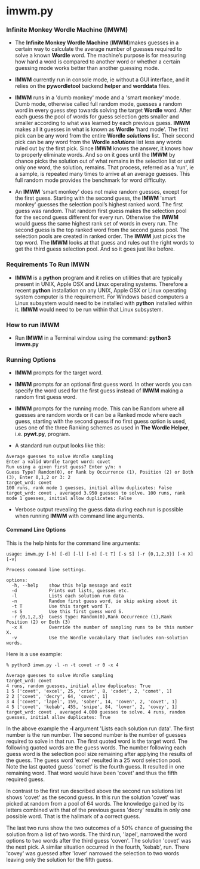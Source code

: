 # imwm.py

### Infinite Monkey Wordle Machine (IMWM)

* The **Infinite Monkey Wordle Machine** (**IMWM**)makes guesses in a certain way to calculate the average number of guesses required to solve a known **Wordle** word. The machine’s purpose is for measuring how hard a word is compared to another word or whether a certain guessing mode works better than another guessing mode.

* **IMWM** currently run in console mode, ie without a GUI interface, and it relies on the **pywordletool** backend **helper** and **worddata** files.

* **IMWM** runs in a 'dumb monkey' mode and a 'smart monkey' mode. Dumb mode, otherwise called full random mode, guesses a random word in every guess step towards solving the target **Wordle** word. After each guess the pool of words for guess selection gets smaller and smaller according to what was learned by each previous guess. **IMWM** makes all it guesses in what is known as **Wordle** 'hard mode'. The first pick can be any word from the entire **Wordle** ***solutions*** list. Their second pick can be any word from the **Wordle** ***solutions*** list less any words ruled out by the first pick. Since **IMWM** knows the answer, it knows how to properly eliminate words. And so on it goes until the **IMWM** by chance picks the solution out of what remains in the selection list or until only one word, the solution, remains. That process, referred as a 'run', ie a sample, is repeated many times to arrive at an average guesses. This full random mode provides the benchmark for word difficulty.

* An **IMWM** 'smart monkey' does not make random guesses, except for the first guess. Starting with the second guess, the **IMWM** 'smart monkey' guesses the selection pool’s highest ranked word. The first guess was random. That random first guess makes the selection pool for the second guess different for every run. Otherwise the **IMWM** would guess the same highest rank set of words in every run. The second guess is the top ranked word from the second guess pool. The selection pools are created in ranked order. The **IMWM** just picks the top word. The **IMWM** looks at that guess and rules out the right words to get the third guess selection pool. And so it goes just like before.

### Requirements To Run IMWN

* **IMWM** is a **python** program and it relies on utilities that are typically present in UNIX, Apple OSX and Linux operating systems. Therefore a recent **python** installation on any UNIX, Apple OSX or Linux operating system computer is the requirement. For Windows based computers a Linux subsystem would need to be installed with **python** installed within it. **IMWM** would need to be run within that Linux subsystem.

### How to run IMWM

* Run **IMWM** in a Terminal window using the command: **python3 imwm.py**

### Running Options

* **IMWM** prompts for the target word.
* **IMWM** prompts for an optional first guess word. In other words you can specify the word used for the first guess instead of **IMWM** making a random first guess word.
* **IMWM** prompts for the running mode. This can be Random where all guesses are random words or it can be a Ranked mode where each guess, starting with the second guess if no first guess option is used, uses one of the three Ranking schemes as used in **The Wordle Helper**, i.e. **pywt.py**, program.

* A standard run output looks like this:

```text
Average guesses to solve Wordle sampling
Enter a valid Wordle target word: covet
Run using a given first guess? Enter y/n: n
Guess Type? Random(0), or Rank by Occurrence (1), Position (2) or Both (3), Enter 0,1,2 or 3: 2
target_wrd: covet
100 runs, rank mode 1 guesses, initial allow duplicates: False
target_wrd: covet , averaged 3.950 guesses to solve. 100 runs, rank mode 1 guesses, initial allow duplicates: False
```

* Verbose output revealing the guess data during each run is possible when running **IMWM** with command line arguments.

#### Command Line Options

This is the help hints for the command line arguments:
```text
usage: imwm.py [-h] [-d] [-l] [-n] [-t T] [-s S] [-r {0,1,2,3}] [-x X] [-v]

Process command line settings.

options:
  -h, --help    show this help message and exit
  -d            Prints out lists, guesses etc.
  -l            Lists each solution run data
  -n            Random first guess word, ie skip asking about it
  -t T          Use this target word T.
  -s S          Use this first guess word S.
  -r {0,1,2,3}  Guess type: Random(0),Rank Occurrence (1),Rank Position (2) or Both (3)
  -x X          Override the number of sampling runs to be this number X.
  -v            Use the Wordle vocabulary that includes non-solution words.
```
Here is a use example:

```text
% python3 imwm.py -l -n -t covet -r 0 -x 4

Average guesses to solve Wordle sampling
target_wrd: covet
4 runs, random guesses, initial allow duplicates: True
1 5 ['covet', 'excel', 25, 'crier', 8, 'cadet', 2, 'comet', 1]
2 2 ['covet', 'decry', 64, 'covet', 1]
3 4 ['covet', 'lapel', 159, 'sober', 14, 'coven', 2, 'covet', 1]
4 5 ['covet', 'kebab', 455, 'snipe', 84, 'lover', 2, 'covey', 1]
target_wrd: covet , averaged 4.000 guesses to solve. 4 runs, random guesses, initial allow duplicates: True
```
In the above example the **-l** argument 'Lists each solution run data'. The first number is the run number. The second number is the number of guesses required to solve in that run. The first quoted word is the target word. The following quoted words are the guess words. The number following each guess word is the selection pool size remaining after applying the results of the guess. The guess word 'excel' resulted in a 25 word selection pool. Note the last quoted guess 'comet' is the fourth guess. It resulted in one remaining word.  That word would have been 'covet' and thus the fifth required guess.

In contrast to the first run described above the second run solutions list shows 'covet' as the second guess. In this run the solution 'covet' was picked at random from a pool of 64 words. The knowledge gained by its letters combined with that of the previous guess 'decry' results in only one possible word. That is the hallmark of a correct guess.

The last two runs show the two outcomes of a 50% chance of guessing the solution from a list of two words. The third run, 'lapel', narrowed the word options to two words after the third guess 'coven'. The solution 'covet' was the next pick. A similar situation occurred in the fourth, 'kebab', run. There 'covey' was guessed after 'lover' narrowed the selection to two words leaving only the solution for the fifth guess.